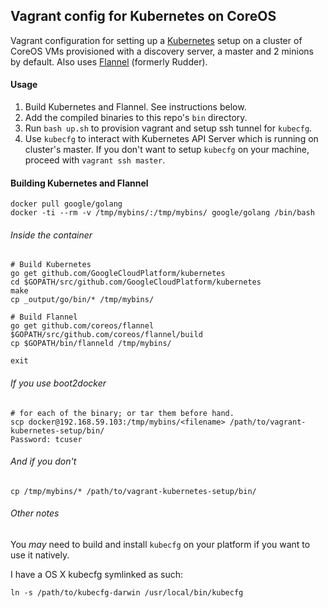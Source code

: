 ## Vagrant config for Kubernetes on CoreOS

Vagrant configuration for setting up a [Kubernetes](https://github.com/GoogleCloudPlatform/kubernetes) setup on a cluster of CoreOS VMs provisioned with a discovery server, a master and 2 minions by default. Also uses [Flannel](https://github.com/coreos/flannel) (formerly Rudder).

#### Usage

1. Build Kubernetes and Flannel. See instructions below.
2. Add the compiled binaries to this repo's `bin` directory.
3. Run `bash up.sh` to provision vagrant and setup ssh tunnel for `kubecfg`.
4. Use `kubecfg` to interact with Kubernetes API Server which is running on cluster's master. If you don't want to setup `kubecfg` on your machine, proceed with `vagrant ssh master`.

#### Building Kubernetes and Flannel

```
docker pull google/golang
docker -ti --rm -v /tmp/mybins/:/tmp/mybins/ google/golang /bin/bash
```

###### Inside the container
```
# Build Kubernetes
go get github.com/GoogleCloudPlatform/kubernetes
cd $GOPATH/src/github.com/GoogleCloudPlatform/kubernetes
make
cp _output/go/bin/* /tmp/mybins/

# Build Flannel
go get github.com/coreos/flannel
$GOPATH/src/github.com/coreos/flannel/build
cp $GOPATH/bin/flanneld /tmp/mybins/

exit
```

###### If you use boot2docker
```
# for each of the binary; or tar them before hand.
scp docker@192.168.59.103:/tmp/mybins/<filename> /path/to/vagrant-kubernetes-setup/bin/
Password: tcuser
```

###### And if you don't
```
cp /tmp/mybins/* /path/to/vagrant-kubernetes-setup/bin/
```

###### Other notes

You *may* need to build and install `kubecfg` on your platform if you want to use it natively.

I have a OS X kubecfg symlinked as such:

```
ln -s /path/to/kubecfg-darwin /usr/local/bin/kubecfg
```
